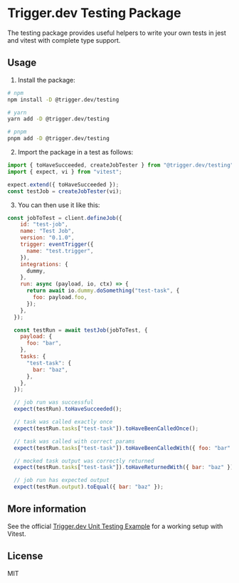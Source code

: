 # Trigger.dev Testing Package

The testing package provides useful helpers to write your own tests in jest and vitest with complete type support.

## Usage

1. Install the package:

```bash
# npm
npm install -D @trigger.dev/testing

# yarn
yarn add -D @trigger.dev/testing

# pnpm
pnpm add -D @trigger.dev/testing
```

2. Import the package in a test as follows:

```js
import { toHaveSucceeded, createJobTester } from "@trigger.dev/testing";
import { expect, vi } from "vitest";

expect.extend({ toHaveSucceeded });
const testJob = createJobTester(vi);
```

3. You can then use it like this:

```js
const jobToTest = client.defineJob({
    id: "test-job",
    name: "Test Job",
    version: "0.1.0",
    trigger: eventTrigger({
      name: "test.trigger",
    }),
    integrations: {
      dummy,
    },
    run: async (payload, io, ctx) => {
      return await io.dummy.doSomething("test-task", {
        foo: payload.foo,
      });
    },
  });

  const testRun = await testJob(jobToTest, {
    payload: {
      foo: "bar",
    },
    tasks: {
      "test-task": {
        bar: "baz",
      },
    },
  });

  // job run was successful
  expect(testRun).toHaveSucceeded();

  // task was called exactly once
  expect(testRun.tasks["test-task"]).toHaveBeenCalledOnce();

  // task was called with correct params
  expect(testRun.tasks["test-task"]).toHaveBeenCalledWith({ foo: "bar" });

  // mocked task output was correctly returned
  expect(testRun.tasks["test-task"]).toHaveReturnedWith({ bar: "baz" });

  // job run has expected output
  expect(testRun.output).toEqual({ bar: "baz" });
```

## More information

See the official [Trigger.dev Unit Testing Example](https://github.com/triggerdotdev/trigger.dev/examples/unit-testing/) for a working setup with Vitest.

## License

MIT

